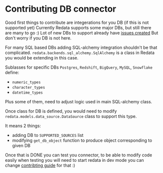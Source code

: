 
# Contributing DB connector

Good first things to contribute are integerations for you DB (if this is not supported yet)
Currently Redata supports some major DBs, but still there are many to go :)
Lot of new DBs to support already have [issues created](https://github.com/redata-team/redata/issues?q=is%3Aissue+is%3Aopen+label%3A%22new+integration%22)
But don't worry if you DB is not here.

For many SQL based DBs adding SQL-alchemy integration shouldn't be that complicated.
`redata.backends.sql_alchemy.SqlAlchemy` is a class in Redata you would be extending in this case.

Sublasses for specific DBs `Postgres`, `Redshift`, `BigQuery`, `MySQL`, `Snowflake` define:
 - `numeric_types`
 - `character_types`
 - `datetime_types`

Plus some of them, need to adjust logic used in main SQL-alchemy class.

Once class for DB is defined, you would need to modify `redata.models.data_source.DataSource` class to support this type.

It means 2 things:
  - adding DB to `SUPPORTED_SOURCES` list
  - modifying `get_db_object` function to produce object corresponding to given DB

Once that is DONE you can test you connector, to be able to modify code easily when testing
you will need to start redata in dev mode you can change [contribting guide](CONTRIBUTING.md) for that :)
